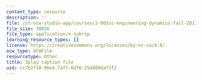 ```yaml
---
content_type: resource
description: ''
file: /ol-ocw-studio-app/courses/2-003sc-engineering-dynamics-fall-2011/cc762f1096e47af76df625d460daf3f2_NHedXxUO-Bg.srt
file_size: 78856
file_type: application/x-subrip
learning_resource_types: []
license: https://creativecommons.org/licenses/by-nc-sa/4.0/
ocw_type: OCWFile
resourcetype: Other
title: 3play caption file
uid: cc762f10-96e4-7af7-6df6-25d460daf3f2
---
```

